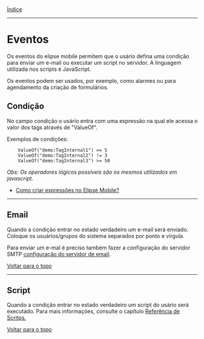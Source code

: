 [Índice](README.md#manual-elipse-mobile)

________________________________________

# Eventos

Os eventos do elipse mobile permitem que o usário defina uma condição para enviar um e-mail ou executar um script no servidor. A linguagem utilizada nos scripts é JavaScript.

Os eventos podem ser usados, por exemplo, como alarmes ou para agendamento da criação de formulários.

## Condição
No campo condição o usário entra com uma expressão na qual ele acessa o valor dos tags através de "ValueOf".

Exemplos de condições:
```
	ValueOf("demo:TagInternal1") == 5
	ValueOf("demo:TagInternal2") != 3
	ValueOf("demo:TagInternal3") >= 50
```

*Obs: Os operadores lógicos possíveis são os mesmos utilizados em javascript.*

* [Como criar expressões no Elipse Mobile?](http://kb.elipse.com.br/pt-br/questions/5446)

________________________________________

## Email

Quando a condição entrar no estado verdadeiro um e-mail será enviado. Coloque os usuários/grupos do sistema separados por ponto e virgula.

Para enviar um e-mal é preciso também fazer a configuração do servidor SMTP [configuração do servidor de email](config_app.md#servidor-de-e-mails).

[Voltar para o topo](events.md)

________________________________________

## Script

Quando a condição entrar no estado verdadeiro um script do usário será executado.
Para mais informações, consulte o capítulo [Referência de Scritps.](scripts.md)

[Voltar para o topo](events.md)
